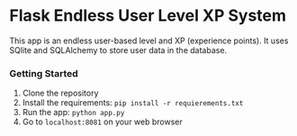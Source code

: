 # Flask Endless User Level XP System

This app is an endless user-based level and XP (experience points). It uses SQlite and SQLAlchemy to store user data in the database.

### Getting Started

1. Clone the repository
2. Install the requirements: `pip install -r requierements.txt`
3. Run the app: `python app.py`
4. Go to `localhost:8081` on your web browser